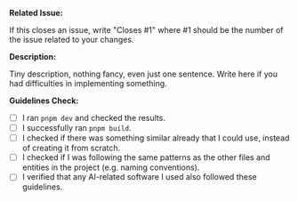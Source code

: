 **Related Issue:**

If this closes an issue, write "Closes #1" where #1 should be the number of the issue related to your changes.

**Description:**

Tiny description, nothing fancy, even just one sentence. Write here if you had difficulties in implementing something.

**Guidelines Check:**

- [ ] I ran `pnpm dev` and checked the results.  
- [ ] I successfully ran `pnpm build`.
- [ ] I checked if there was something similar already that I could use, instead of creating it from scratch.  
- [ ] I checked if I was following the same patterns as the other files and entities in the project (e.g. naming conventions).
- [ ] I verified that any AI-related software I used also followed these guidelines.
